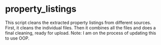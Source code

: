 # property_listings
This script cleans the extracted property listings from different sources.
First, it cleans the individual files.
Then it combines all the files and does a final cleaning, ready for upload.
Note: I am on the process of updating this to use OOP.